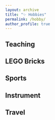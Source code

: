 ```yaml
---
layout: archive
title: "✨ Hobbies"
permalink: /hobby/
author_profile: true
---
```


## Teaching

## LEGO Bricks

## Sports

## Instrument

## Travel



